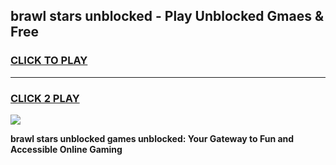 
## brawl stars unblocked - Play Unblocked Gmaes & Free
<h3>
<a href="https://news.freeplayer.one?title=brawl_stars_unblocked&ref=16F">CLICK TO PLAY</a></h3>
<hr>

<h3>
<a href="https://news.freeplayer.one?title=brawl_stars_unblocked&ref=16F">CLICK 2 PLAY</a>
  
</h3>

<a href="https://news.freeplayer.one?title=brawl_stars_unblocked&ref=16F/"><img src="https://clearcache.store/games.png"></a>


**brawl stars unblocked games unblocked: Your Gateway to Fun and Accessible Online Gaming**
